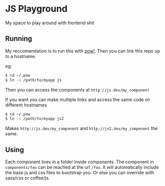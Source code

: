 JS Playground
=============

My space to play around with frontend shit

## Running

My reccomendation is to run this with [pow!](http://pow.cx). Then you can link this repo up to a hostname.

eg:

```sh
$ cd ~/.pow
$ ln -s /path/to/myapp js
```

Then you can access the components at `http://js.dev/my_component`

If you want you can make multiple links and access the same code on different hostnames

```sh
$ cd ~/.pow
$ ln -s /path/to/myapp js2
```

Makes `http://js.dev/my_component` and `http://js2.dev/my_component` the same.

## Using

Each component lives in a folder inside components. The component in `components/foo` can be reached at the url `/foo`.
It will automatically include the base js and css files to bootstrap you. Or else you can override with sass/css or
coffee/js.
